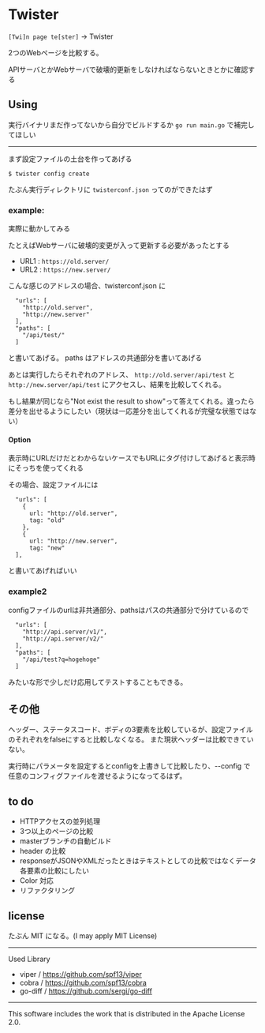 # Twister

`[Twi]n page te[ster]` -> Twister

2つのWebページを比較する。

APIサーバとかWebサーバで破壊的更新をしなければならないときとかに確認する

## Using

実行バイナリまだ作ってないから自分でビルドするか `go run main.go` で補完してほしい

---

まず設定ファイルの土台を作ってあげる
```
$ twister config create
```
たぶん実行ディレクトリに `twisterconf.json` ってのができたはず

### example:
実際に動かしてみる

たとえばWebサーバに破壊的変更が入って更新する必要があったとする

 - URL1 : `https://old.server/`
 - URL2 : `https://new.server/`

こんな感じのアドレスの場合、twisterconf.json に
```
  "urls": [
    "http://old.server",
    "http://new.server"
  ],
  "paths": [
    "/api/test/"
  ]
```
と書いてあげる。 paths はアドレスの共通部分を書いてあげる

あとは実行したらそれぞれのアドレス、 `http://old.server/api/test` と `http://new.server/api/test` にアクセスし、結果を比較してくれる。

もし結果が同じなら"Not exist the result to show"って答えてくれる。違ったら差分を出せるようにしたい（現状は一応差分を出してくれるが完璧な状態ではない）

#### Option

表示時にURLだけだとわからないケースでもURLにタグ付けしてあげると表示時にそっちを使ってくれる

その場合、設定ファイルには

```
  "urls": [
    {
      url: "http://old.server",
      tag: "old"
    },
    {
      url: "http://new.server",
      tag: "new"
  ],
```

と書いてあげればいい

### example2

configファイルのurlは非共通部分、pathsはパスの共通部分で分けているので
```
  "urls": [
    "http://api.server/v1/",
    "http://api.server/v2/"
  ],
  "paths": [
    "/api/test?q=hogehoge"
  ]
```
みたいな形で少しだけ応用してテストすることもできる。

## その他

ヘッダー、ステータスコード、ボディの3要素を比較しているが、設定ファイルのそれぞれをfalseにすると比較しなくなる。
また現状ヘッダーは比較できていない。

実行時にパラメータを設定するとconfigを上書きして比較したり、--config で任意のコンフィグファイルを渡せるようになってるはず。

## to do

 - HTTPアクセスの並列処理
 - 3つ以上のページの比較
 - masterブランチの自動ビルド
 - header の比較
 - responseがJSONやXMLだったときはテキストとしての比較ではなくデータ各要素の比較にしたい
 - Color 対応
 - リファクタリング

## license

たぶん MIT になる。(I may apply MIT License)

---

Used Library

 - viper / https://github.com/spf13/viper
 - cobra / https://github.com/spf13/cobra
 - go-diff / https://github.com/sergi/go-diff

---

This software includes the work that is distributed in the Apache License 2.0.

